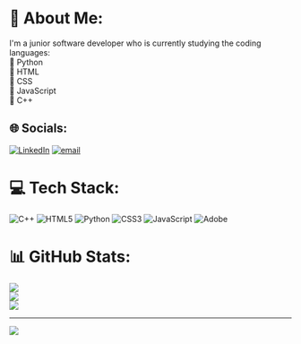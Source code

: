 # 💫 About Me:
I'm a junior software developer who is currently studying the coding languages:<br>🔳 Python<br>🔳 HTML<br>🔳 CSS<br>🔳 JavaScript<br>🔳 C++


## 🌐 Socials:
[![LinkedIn](https://img.shields.io/badge/LinkedIn-%230077B5.svg?logo=linkedin&logoColor=white)](https://linkedin.com/in/reece-tunesi-6019b3218) [![email](https://img.shields.io/badge/Email-D14836?logo=gmail&logoColor=white)](mailto:r.tunesimail@gmail.com) 

# 💻 Tech Stack:
![C++](https://img.shields.io/badge/c++-%2300599C.svg?style=for-the-badge&logo=c%2B%2B&logoColor=white) ![HTML5](https://img.shields.io/badge/html5-%23E34F26.svg?style=for-the-badge&logo=html5&logoColor=white) ![Python](https://img.shields.io/badge/python-3670A0?style=for-the-badge&logo=python&logoColor=ffdd54) ![CSS3](https://img.shields.io/badge/css3-%231572B6.svg?style=for-the-badge&logo=css3&logoColor=white) ![JavaScript](https://img.shields.io/badge/javascript-%23323330.svg?style=for-the-badge&logo=javascript&logoColor=%23F7DF1E) ![Adobe](https://img.shields.io/badge/adobe-%23FF0000.svg?style=for-the-badge&logo=adobe&logoColor=white)
# 📊 GitHub Stats:
![](https://github-readme-stats.vercel.app/api?username=rtunesi&theme=dark&hide_border=false&include_all_commits=false&count_private=false)<br/>
![](https://nirzak-streak-stats.vercel.app/?user=rtunesi&theme=dark&hide_border=false)<br/>
![](https://github-readme-stats.vercel.app/api/top-langs/?username=rtunesi&theme=dark&hide_border=false&include_all_commits=false&count_private=false&layout=compact)

---
[![](https://visitcount.itsvg.in/api?id=rtunesi&icon=0&color=0)](https://visitcount.itsvg.in)

<!-- Proudly created with GPRM ( https://gprm.itsvg.in ) -->

<!--
**rtunesi/rtunesi** is a ✨ _special_ ✨ repository because its `README.md` (this file) appears on your GitHub profile.

Here are some ideas to get you started:

- 🔭 I’m currently working on ...
- 🌱 I’m currently learning ...
- 👯 I’m looking to collaborate on ...
- 🤔 I’m looking for help with ...
- 💬 Ask me about ...
- 📫 How to reach me: ...
- 😄 Pronouns: ...
- ⚡ Fun fact: ...
-->
